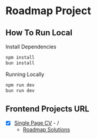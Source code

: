 # Roadmap Project

## How To Run Local

Install Dependencies

```bash
npm install
bun install
```

Running Locally

```bash
npm run dev
bun run dev
```

## Frontend Projects URL

- [x] [Single Page CV](https://roadmap.sh/projects/single-page-cv) - /
  - [Roadmap Solutions](https://roadmap.sh/projects/single-page-cv/solutions?u=6571a53a5145316d25cd8af6)
